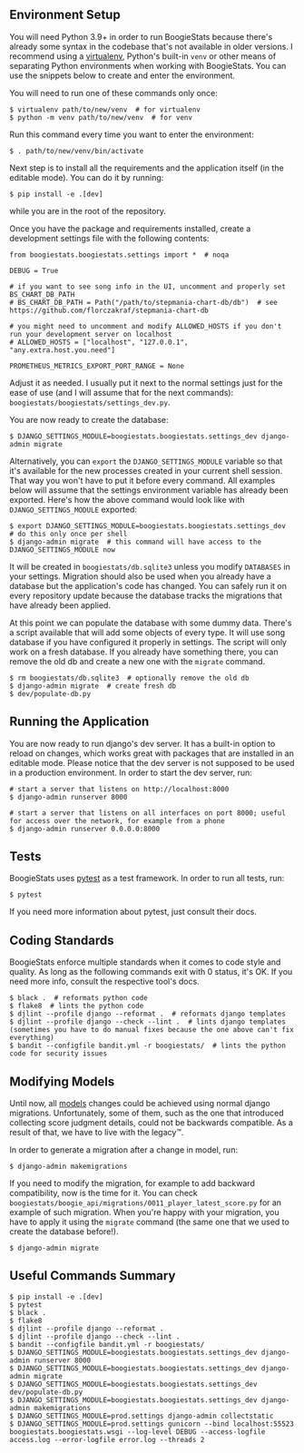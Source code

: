## Environment Setup
You will need Python 3.9+ in order to run BoogieStats because there's already some syntax in the codebase that's not
available in older versions.
I recommend using a [virtualenv](https://virtualenv.pypa.io/), Python's built-in `venv` or other means of separating
Python environments when working with BoogieStats.
You can use the snippets below to create and enter the environment.

You will need to run one of these commands only once:
```
$ virtualenv path/to/new/venv  # for virtualenv
$ python -m venv path/to/new/venv  # for venv
```

Run this command every time you want to enter the environment:
```
$ . path/to/new/venv/bin/activate
```

Next step is to install all the requirements and the application itself (in the editable mode).
You can do it by running:
```
$ pip install -e .[dev]
```
while you are in the root of the repository.

Once you have the package and requirements installed, create a development settings file with the following contents:
```
from boogiestats.boogiestats.settings import *  # noqa

DEBUG = True

# if you want to see song info in the UI, uncomment and properly set BS_CHART_DB_PATH
# BS_CHART_DB_PATH = Path("/path/to/stepmania-chart-db/db")  # see https://github.com/florczakraf/stepmania-chart-db

# you might need to uncomment and modify ALLOWED_HOSTS if you don't run your development server on localhost
# ALLOWED_HOSTS = ["localhost", "127.0.0.1", "any.extra.host.you.need"]

PROMETHEUS_METRICS_EXPORT_PORT_RANGE = None
```
Adjust it as needed.
I usually put it next to the normal settings just for the ease of use (and I will assume that for the next commands):
`boogiestats/boogiestats/settings_dev.py`.

You are now ready to create the database:
```
$ DJANGO_SETTINGS_MODULE=boogiestats.boogiestats.settings_dev django-admin migrate
```
Alternatively, you can `export` the `DJANGO_SETTINGS_MODULE` variable so that it's available for the
new processes created in your current shell session.
That way you won't have to put it before every command.
All examples below will assume that the settings environment variable has already been exported.
Here's how the above command would look like with `DJANGO_SETTINGS_MODULE` exported:
```
$ export DJANGO_SETTINGS_MODULE=boogiestats.boogiestats.settings_dev  # do this only once per shell
$ django-admin migrate  # this command will have access to the DJANGO_SETTINGS_MODULE now
```
It will be created in `boogiestats/db.sqlite3` unless you modify `DATABASES` in your settings.
Migration should also be used when you already have a database but the application's code has changed.
You can safely run it on every repository update because the database tracks the migrations that have already been applied.

At this point we can populate the database with some dummy data.
There's a script available that will add some objects of every type.
It will use song database if you have configured it properly in settings.
The script will only work on a fresh database.
If you already have something there, you can remove the old db and create a new one with the `migrate` command.
```
$ rm boogiestats/db.sqlite3  # optionally remove the old db
$ django-admin migrate  # create fresh db
$ dev/populate-db.py
```

## Running the Application
You are now ready to run django's dev server. It has a built-in option to reload on changes, which works great with
packages that are installed in an editable mode. Please notice that the dev server is not supposed to be used in a production
environment. In order to start the dev server, run:
```
# start a server that listens on http://localhost:8000
$ django-admin runserver 8000

# start a server that listens on all interfaces on port 8000; useful for access over the network, for example from a phone
$ django-admin runserver 0.0.0.0:8000
```

## Tests
BoogieStats uses [pytest](https://docs.pytest.org/) as a test framework. In order to run all tests, run:
```
$ pytest
```
If you need more information about pytest, just consult their docs.

## Coding Standards
BoogieStats enforce multiple standards when it comes to code style and quality. As long as the following commands exit
with 0 status, it's OK. If you need more info, consult the respective tool's docs.
```
$ black .  # reformats python code
$ flake8  # lints the python code
$ djlint --profile django --reformat .  # reformats django templates
$ djlint --profile django --check --lint .  # lints django templates (sometimes you have to do manual fixes because the one above can't fix everything)
$ bandit --configfile bandit.yml -r boogiestats/  # lints the python code for security issues
```

## Modifying Models
Until now, all [models](https://docs.djangoproject.com/en/stable/topics/db/models/) changes could be achieved using normal
django migrations. Unfortunately, some of them, such as the one that introduced collecting score judgment details, could
not be backwards compatible. As a result of that, we have to live with the legacy™.

In order to generate a migration after a change in model, run:
```
$ django-admin makemigrations
```

If you need to modify the migration, for example to add backward compatibility, now is the time for it.
You can check `boogiestats/boogie_api/migrations/0011_player_latest_score.py` for an example of such migration.
When you're happy with your migration, you have to apply it using the `migrate` command (the same
one that we used to create the database before!).
```
$ django-admin migrate
```

## Useful Commands Summary
```
$ pip install -e .[dev]
$ pytest
$ black .
$ flake8
$ djlint --profile django --reformat .
$ djlint --profile django --check --lint .
$ bandit --configfile bandit.yml -r boogiestats/
$ DJANGO_SETTINGS_MODULE=boogiestats.boogiestats.settings_dev django-admin runserver 8000
$ DJANGO_SETTINGS_MODULE=boogiestats.boogiestats.settings_dev django-admin migrate
$ DJANGO_SETTINGS_MODULE=boogiestats.boogiestats.settings_dev dev/populate-db.py
$ DJANGO_SETTINGS_MODULE=boogiestats.boogiestats.settings_dev django-admin makemigrations
$ DJANGO_SETTINGS_MODULE=prod.settings django-admin collectstatic
$ DJANGO_SETTINGS_MODULE=prod.settings gunicorn --bind localhost:55523 boogiestats.boogiestats.wsgi --log-level DEBUG --access-logfile access.log --error-logfile error.log --threads 2
```
